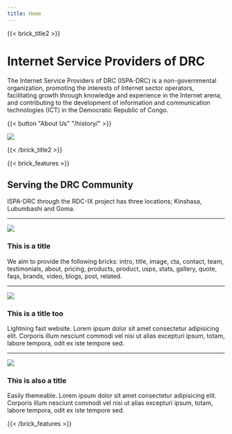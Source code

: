 ```yaml
---
title: Home
---
```

{{< brick_title2 >}}

# Internet Service Providers of DRC

The Internet Service Providers of DRC (ISPA-DRC) is a non-governmental organization, promoting the interests of Internet sector operators, facilitating growth through knowledge and experience in the Internet arena, and contributing to the development of information and communication technologies (ICT) in the Democratic Republic of Congo.

{{< button "About Us" "/history/" >}}

![](/uploads/photos/bricks.png)

{{< /brick_title2 >}}

{{< brick_features >}}

## Serving the DRC Community

ISPA-DRC through the RDC-IX project has three locations; Kinshasa, Lubumbashi and Goma.

---

![](/img/icons/material-symbols/200/rounded/auto_awesome_mosaic.svg)

### This is a title

We aim to provide the following bricks: intro, title, image, cta, contact, team, testimonials, about, pricing, products, product, usps, stats, gallery, quote, faqs, brands, video, blogs, post, related.

---

![](/img/icons/material-symbols/200/rounded/performance_max.svg)

### This is a title too

Lightning fast website. Lorem ipsum dolor sit amet consectetur adipisicing elit. Corporis illum nesciunt commodi vel nisi ut alias excepturi ipsum, totam, labore tempora, odit ex iste tempore sed.

---

![](/img/icons/material-symbols/200/rounded/design_services.svg)

### This is also a title

Easily themeable. Lorem ipsum dolor sit amet consectetur adipisicing elit. Corporis illum nesciunt commodi vel nisi ut alias excepturi ipsum, totam, labore tempora, odit ex iste tempore sed.

{{< /brick_features >}}